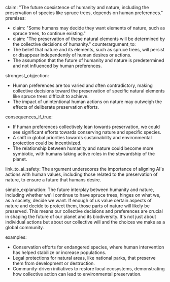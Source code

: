 claim: "The future coexistence of humanity and nature, including the preservation of species like spruce trees, depends on human preferences."
premises:
  - claim: "Some humans may decide they want elements of nature, such as spruce trees, to continue existing."
  - claim: "The preservation of these natural elements will be determined by the collective decisions of humanity."
counterargument_to:
  - The belief that nature and its elements, such as spruce trees, will persist or disappear independently of human desires or actions.
  - The assumption that the future of humanity and nature is predetermined and not influenced by human preferences.

strongest_objjection:
  - Human preferences are too varied and often contradictory, making collective decisions toward the preservation of specific natural elements like spruce trees difficult to achieve.
  - The impact of unintentional human actions on nature may outweigh the effects of deliberate preservation efforts.

consequences_if_true:
  - If human preferences collectively lean towards preservation, we could see significant efforts towards conserving nature and specific species.
  - A shift in global priorities towards sustainability and environmental protection could be incentivized.
  - The relationship between humanity and nature could become more symbiotic, with humans taking active roles in the stewardship of the planet.

link_to_ai_safety: The argument underscores the importance of aligning AI's actions with human values, including those related to the preservation of nature, to ensure a future that humans desire.

simple_explanation: The future interplay between humanity and nature, including whether we'll continue to have spruce trees, hinges on what we, as a society, decide we want. If enough of us value certain aspects of nature and decide to protect them, those parts of nature will likely be preserved. This means our collective decisions and preferences are crucial in shaping the future of our planet and its biodiversity. It's not just about individual actions but about our collective will and the choices we make as a global community.

examples:
  - Conservation efforts for endangered species, where human intervention has helped stabilize or increase populations.
  - Legal protections for natural areas, like national parks, that preserve them from development or destruction.
  - Community-driven initiatives to restore local ecosystems, demonstrating how collective action can lead to environmental preservation.